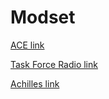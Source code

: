 # Modset

[ACE link](https://github.com/acemod/ACE3/releases)

[Task Force Radio link](https://github.com/michail-nikolaev/task-force-arma-3-radio/releases)

[Achilles link](https://github.com/ArmaAchilles/Achilles/releases)
